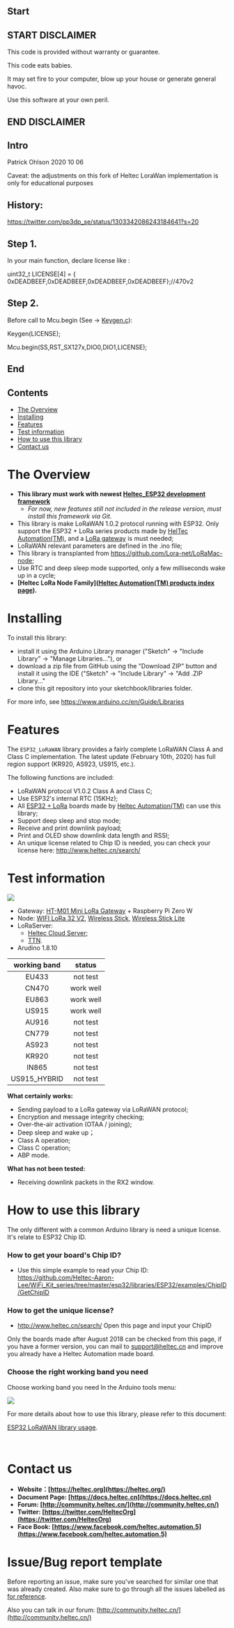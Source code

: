 ## Start

## START DISCLAIMER

This code is provided without warranty or guarantee. 

This code eats babies.

It may set fire to your computer, blow up your house or generate general havoc. 

Use this software at your own peril.

## END DISCLAIMER

## Intro

Patrick Ohlson 2020 10 06

Caveat: the adjustments on this fork of Heltec LoraWan implementation is only for educational purposes

## History:

https://twitter.com/pp3dp_se/status/1303342086243184641?s=20



## Step 1.

In your main function, declare license like :

uint32_t  LICENSE[4] = {  0xDEADBEEF,0xDEADBEEF,0xDEADBEEF,0xDEADBEEF};//470v2


## Step 2.

Before call to Mcu.begin (See -> [Keygen.c](Keygen.c)):

  Keygen(LICENSE); 
  
  Mcu.begin(SS,RST_SX127x,DIO0,DIO1,LICENSE);
  
  
  
## End






## Contents

- [The Overview](#the-overview)
- [Installing](#installing)
- [Features](#features)
- [Test information](#test-information)
- [How to use this library](#how-to-use-this-library)
- [Contact us](#contact-us)

# The Overview

- **This library must work with newest [Heltec_ESP32 development framework](https://github.com/Heltec-Aaron-Lee/WiFi_Kit_series)**
  - *For now, new features still not included in the release version, must install this framework via Git.*
- This library is make LoRaWAN 1.0.2 protocol running with ESP32. Only support the ESP32 + LoRa series products made by [HelTec Automation(TM)](heltec.org), and a [LoRa gateway](https://heltec.org/proudct_center/lora/lora-gateway/) is must needed;
- LoRaWAN relevant parameters are defined in the .ino file;
- This library is transplanted from https://github.com/Lora-net/LoRaMac-node;
- Use RTC and deep sleep mode supported, only a few milliseconds wake up in a cycle;
- **[Heltec LoRa Node Family]([Heltec Automation(TM) products index page](https://docs.heltec.cn/#/en/products/lora/lora_node/heltec_lora_node_list)).**


# Installing

To install this library:

- install it using the Arduino Library manager ("Sketch" -> "Include Library" -> "Manage Libraries..."), or
- download a zip file from GitHub using the "Download ZIP" button and install it using the IDE ("Sketch" -> "Include Library" -> "Add .ZIP Library..."
- clone this git repository into your sketchbook/libraries folder.

For more info, see https://www.arduino.cc/en/Guide/Libraries

# Features

The `ESP32_LoRaWAN` library provides a fairly complete LoRaWAN Class A and Class C implementation. The latest update (February 10th, 2020) has full region support (KR920, AS923, US915, etc.).

The following functions are included:
 - LoRaWAN protocol V1.0.2 Class A and Class C;
 - Use ESP32's internal RTC (15KHz);
 - All [ESP32 + LoRa](https://heltec.org/proudct_center/lora/lora-node/) boards made by [Heltec Automation(TM)](heltec.org) can use this library;
 - Support deep sleep and stop mode;
 - Receive and print downlink payload;
 - Print and OLED show downlink data length and RSSI;
 - An unique license related to Chip ID is needed, you can check your license here: http://www.heltec.cn/search/

# Test information

![](img/02.png)
 - Gateway: [HT-M01 Mini LoRa Gateway](http://www.heltec.cn/project/ht-m01-lora-gateway/?lang=en) + Raspberry Pi Zero W
 - Node: [WIFI LoRa 32 V2](https://heltec.org/project/wifi-lora-32/), [Wireless Stick](https://heltec.org/project/wireless-stick/), [Wireless Stick Lite](https://heltec.org/project/wireless-stick-lite/)
 - LoRaServer:
    - [Heltec Cloud Server](http://cloud.heltec.org/);
    - [TTN](https://www.thethingsnetwork.org/).
 - Arudino 1.8.10

| working band | status |
| :----------------: | :------------:|
| EU433 | not test |
| CN470 | work well |
| EU863 | work well |
| US915 | work well |
| AU916 | not test |
| CN779 | not test |
| AS923 | not test |
| KR920 | not test |
| IN865 | not test |
| US915_HYBRID | not test |

**What certainly works:**

 - Sending payload to a LoRa gateway via LoRaWAN protocol;
 - Encryption and message integrity checking;
 - Over-the-air activation (OTAA / joining);
 - Deep sleep and wake up；
 - Class A operation;
 - Class C operation;
 - ABP mode.

**What has not been tested:**

 - Receiving downlink packets in the RX2 window.

# How to use this library
The only different with a common Arduino library is need a unique license. It's relate to ESP32 Chip ID.

### How to get your board's Chip ID?
 - Use this simple example to read your Chip ID: https://github.com/Heltec-Aaron-Lee/WiFi_Kit_series/tree/master/esp32/libraries/ESP32/examples/ChipID/GetChipID

### How to get the unique license?
 - http://www.heltec.cn/search/ Open this page and input your ChipID

Only the boards made after August 2018 can be checked from this page, if you have a former version, you can mail to support@heltec.cn and improve you already have a Heltec Automation made board.

### Choose the right working band you need

Choose working band you need In the Arduino tools menu: 

![](img/01.png)



For more details about how to use this library, please refer to this document:

[ESP32 LoRaWAN library usage](https://heltec-automation-docs.readthedocs.io/en/latest/esp32/lorawan/index.html).

&nbsp;


# Contact us
- **Website：[https://heltec.org](https://heltec.org/)**
- **Document Page: [https://docs.heltec.cn](https://docs.heltec.cn)**
- **Forum: [http://community.heltec.cn/](http://community.heltec.cn/)**
- **Twitter: [https://twitter.com/HeltecOrg](https://twitter.com/HeltecOrg)**
- **Face Book: [https://www.facebook.com/heltec.automation.5](https://www.facebook.com/heltec.automation.5)**

# Issue/Bug report template
Before reporting an issue, make sure you've searched for similar one that was already created. Also make sure to go through all the issues labelled as [for reference](https://github.com/HelTecAutomation/ESP32_LoRaWAN/issues).

Also you can talk in our forum: [http://community.heltec.cn/](http://community.heltec.cn/)
